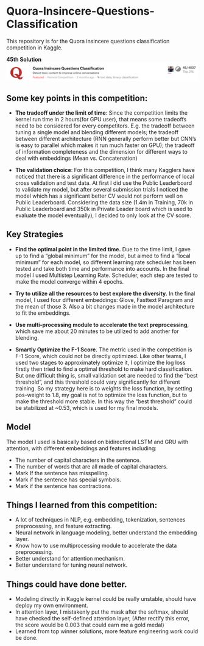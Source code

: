 # Quora-Insincere-Questions-Classification
This repository is for the Quora insincere questions classification competition in Kaggle.


**45th Solution**
![rank](img/rank.png)

<!--Finally this 2-month journey has finished, this is actually my first Kaggle competition I attend end to end. So excited to got the rank 45th and my first medal in Kaggle! 

I just try to write down all the timeline and procedures I followed in this journey, and organize all things I’ve learned from this competition.-->

## Some key points in this competition:
 -  **The tradeoff  under the limit of time**: Since the competition limits the kernel run time in 2 hours(for GPU user), that means some tradeoffs need to be considered for every competitors. E.g. the tradeoff between tuning a single model and blending different models; the tradeoff between different architecture (RNN generally perform better but CNN’s is easy to parallel which makes it run much faster on GPU); the tradeoff of information completeness and the dimension for different ways to deal with embeddings (Mean vs. Concatenation)
 
 - **The validation choice**: For this competition, I think many Kagglers have noticed that there is a significant difference in the performance of local cross validation and test data. At first I did use the Public Leaderboard to validate my model, but after several submission trials I noticed the model which has a significant better CV would not perform well on Public Leaderboard. Considering the data size (1.4m in Training, 70k in Public Leaderboard and 350k in Private Leader board which is used to evaluate the model eventually), I decided to only look at the CV score.

## Key Strategies
- **Find the optimal point in the limited time.** Due to the time limit, I gave up to find a “global minimum” for the model, but aimed to find a “local minimum” for each model, so different learning rate scheduler has been tested and take both time and performance into accounts. In the final model I used Multistep Learning Rate. Scheduler, each step are tested to make the model converge within 4 epochs.

- **Try to utilize all the resources to best explore the diversity.** In the final model, I used four different embeddings: Glove, Fasttext Paragram and the mean of those 3. Also a bit changes made in the model architecture to fit the embeddings.
- **Use multi-processing module to accelerate the text preprocessing**, which save me about 20 minutes to be utilized to add another for blending.
- **Smartly Optimize the F-1 Score.** The metric used in the competition is F-1 Score, which could not be directly optimized. Like other teams, I used two stages to approximately optimize it, I optimize the log loss firstly then tried to find a optimal threshold to make hard classification. But one difficult thing is, small validation set are needed to find the “best threshold”, and this threshold could vary significantly for different training. So my strategy here is to weights the loss function, by setting pos-weight to 1.8, my goal is not to optimize the loss function, but to make the threshold more stable. In this way the “best threshold” could be stabilized at ~0.53, which is used for my final models.


## Model
The model I used is basically based on bidirectional LSTM and GRU with attention, with different embeddings and features including:

-  The number of capital characters in the sentence.
-  The number of words that are all made of capital characters.
-  Mark If the sentence has misspelling.
-  Mark if the sentence has special symbols.
-  Mark if the sentence has contractions.



## Things I learned from this competition:

* A lot of techniques in NLP, e.g. embedding, tokenization, sentences preprocessing, and feature extracting.
* Neural network in language modeling, better understand the embedding layer.
* Know how to use multiprocessing module to accelerate the data preprocessing.
* Better understand for attention mechanism.
* Better understand for tuning neural network.


## Things could have done better.

* Modeling directly in Kaggle kernel could be really unstable, should have deploy my own environment.
* In attention layer, I mistakenly put the mask after the softmax, should have checked the self-defined attention layer, (After rectify this error, the score would be 0.003 that could earn me a gold medal)
* Learned from top winner solutions, more feature engineering work could be done.